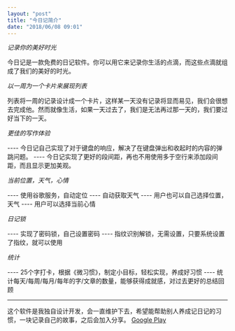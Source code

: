 ```yaml
---
layout: "post"
title: "今日记简介"
date: "2018/06/08 09:01"
---
```


*记录你的美好时光*

今日记是一款免费的日记软件。你可以用它来记录你生活的点滴，而这些点滴就组成了我们的美好的时光。


*以一周为一个卡片来展现列表*

列表将一周的记录设计成一个卡片，这样某一天没有记录将显而易见，我们会很想去完成他。然而就像生活，如果一天过去了，我们是无法再过那一天的，我们要过好当下的一天。


*更佳的写作体验*

---- 今日记自己实现了对于键盘的响应，解决了在键盘弹出和收起时的内容的弹跳问题。
---- 今日记实现了更好的段间距，再也不用使用多于空行来添加段间距，而且显示更加美观。


*当前位置，天气，心情*

---- 使用谷歌服务，自动定位
---- 自动获取天气
---- 用户也可以自己选择位置，天气
---- 用户可以选择当前心情


*日记锁*

---- 实现了密码锁，自己设置密码
---- 指纹识别解锁，无需设置，只要系统设置了指纹，就可以使用



*统计*

---- 25个字打卡，根据《微习惯》，制定小目标，轻松实现，养成好习惯
---- 统计每天/每周/每月/每年的字/文章的数量，能够获得成就感，对过去更好的总结回顾

---
这个软件是我独自设计开发，会一直维护下去，希望能帮助别人养成记日记的习惯，一块记录自己的故事，之后会加入分享。
[Google Play](https://play.google.com/store/apps/details?id=com.empty.jinux.simplediary)
